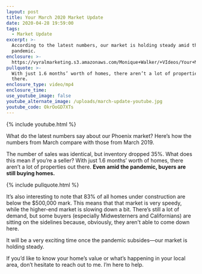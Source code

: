 ```yaml
---
layout: post
title: Your March 2020 Market Update
date: 2020-04-28 19:59:00
tags:
  - Market Update
excerpt: >-
  According to the latest numbers, our market is holding steady amid the
  pandemic.
enclosure: >-
  https://vyralmarketing.s3.amazonaws.com/Monique+Walker/+VIdeos/Your+March+2020+Market+Update.mp4
pullquote: >-
  With just 1.6 months’ worth of homes, there aren’t a lot of properties out
  there.
enclosure_type: video/mp4
enclosure_time:
use_youtube_image: false
youtube_alternate_image: /uploads/march-update-youtube.jpg
youtube_code: OkrOoGD7XTs
---
```


{% include youtube.html %}

What do the latest numbers say about our Phoenix market? Here’s how the numbers from March compare with those from March 2019.&nbsp;

The number of sales was identical, but inventory dropped 35%. What does this mean if you’re a seller? With just 1.6 months’ worth of homes, there aren’t a lot of properties out there. **Even amid the pandemic, buyers are still buying homes.**&nbsp;

{% include pullquote.html %}

It’s also interesting to note that 83% of all homes under construction are below the $500,000 mark. This means that that market is very speedy, while the higher-end market is slowing down a bit. There’s still a lot of demand, but some buyers (especially Midwesterners and Californians) are sitting on the sidelines because, obviously, they aren't able to come down here.&nbsp;

It will be a very exciting time once the pandemic subsides—our market is holding steady.&nbsp;

If you’d like to know your home’s value or what’s happening in your local area, don’t hesitate to reach out to me. I’m here to help.